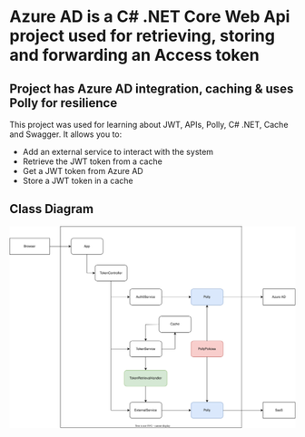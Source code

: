 # Azure AD is a C# .NET Core Web Api project used for retrieving, storing and forwarding an Access token

## Project has Azure AD integration, caching & uses Polly for resilience

This project was used for learning about JWT, APIs, Polly, C# .NET, Cache and Swagger. It allows you to:
- Add an external service to interact with the system
- Retrieve the JWT token from a cache
- Get a JWT token from Azure AD
- Store a JWT token in a cache

## Class Diagram
![Class diagram](ClassDiagram.drawio.svg)



